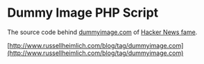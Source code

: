 # Dummy Image PHP Script
The source code behind [dummyimage.com](http://dummyimage.com) of [Hacker News fame](https://news.ycombinator.com/item?id=1077013).

[http://www.russellheimlich.com/blog/tag/dummyimage.com](http://www.russellheimlich.com/blog/tag/dummyimage.com)